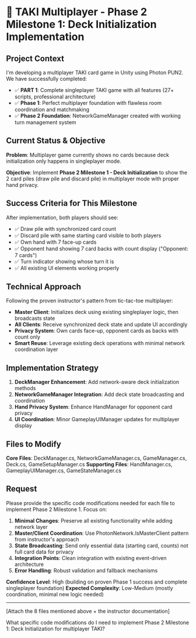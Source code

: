 # 🎯 **TAKI Multiplayer - Phase 2 Milestone 1: Deck Initialization Implementation**

## **Project Context**
I'm developing a multiplayer TAKI card game in Unity using Photon PUN2. We have successfully completed:
- ✅ **PART 1**: Complete singleplayer TAKI game with all features (27+ scripts, professional architecture)
- ✅ **Phase 1**: Perfect multiplayer foundation with flawless room coordination and matchmaking
- ✅ **Phase 2 Foundation**: NetworkGameManager created with working turn management system

## **Current Status & Objective**
**Problem**: Multiplayer game currently shows no cards because deck initialization only happens in singleplayer mode.

**Objective**: Implement **Phase 2 Milestone 1 - Deck Initialization** to show the 2 card piles (draw pile and discard pile) in multiplayer mode with proper hand privacy.

## **Success Criteria for This Milestone**
After implementation, both players should see:
- ✅ Draw pile with synchronized card count
- ✅ Discard pile with same starting card visible to both players  
- ✅ Own hand with 7 face-up cards
- ✅ Opponent hand showing 7 card backs with count display ("Opponent: 7 cards")
- ✅ Turn indicator showing whose turn it is
- ✅ All existing UI elements working properly

## **Technical Approach**
Following the proven instructor's pattern from tic-tac-toe multiplayer:
- **Master Client**: Initializes deck using existing singleplayer logic, then broadcasts state
- **All Clients**: Receive synchronized deck state and update UI accordingly
- **Privacy System**: Own cards face-up, opponent cards as backs with count only
- **Smart Reuse**: Leverage existing deck operations with minimal network coordination layer

## **Implementation Strategy**
1. **DeckManager Enhancement**: Add network-aware deck initialization methods
2. **NetworkGameManager Integration**: Add deck state broadcasting and coordination  
3. **Hand Privacy System**: Enhance HandManager for opponent card privacy
4. **UI Coordination**: Minor GameplayUIManager updates for multiplayer display

## **Files to Modify**
**Core Files**: DeckManager.cs, NetworkGameManager.cs, GameManager.cs, Deck.cs, GameSetupManager.cs
**Supporting Files**: HandManager.cs, GameplayUIManager.cs, GameStateManager.cs

## **Request**
Please provide the specific code modifications needed for each file to implement Phase 2 Milestone 1. Focus on:

1. **Minimal Changes**: Preserve all existing functionality while adding network layer
2. **Master/Client Coordination**: Use PhotonNetwork.IsMasterClient pattern from instructor's approach
3. **State Broadcasting**: Send only essential data (starting card, counts) not full card data for privacy
4. **Integration Points**: Clean integration with existing event-driven architecture
5. **Error Handling**: Robust validation and fallback mechanisms

**Confidence Level**: High (building on proven Phase 1 success and complete singleplayer foundation)
**Expected Complexity**: Low-Medium (mostly coordination, minimal new logic needed)

---

<documents>
[Attach the 8 files mentioned above + the instructor documentation]
</documents>

What specific code modifications do I need to implement Phase 2 Milestone 1: Deck Initialization for multiplayer TAKI?